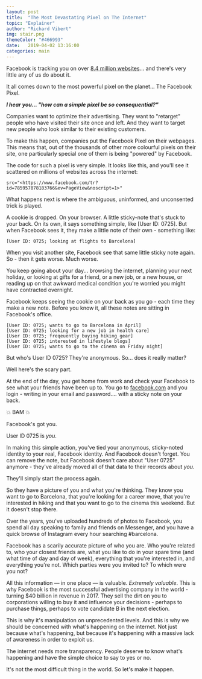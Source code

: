 ```yaml
---
layout: post
title:  "The Most Devastating Pixel on The Internet"
topic: "Explainer"
author: "Richard Vibert"
img: stair.png
themeColor: "#466993"
date:   2019-04-02 13:16:00
categories: main
---
```


Facebook is tracking you on over [8.4 million websites](https://theoutline.com/post/4578/facebook-is-tracking-you-on-over-8-million-websites?zd=1&zi=r32iqsdz)... and there's very little any of us do about it.

It all comes down to the most powerful pixel on the planet... The Facebook Pixel.

***I hear you... "how can a simple pixel be so consequential?"***

Companies want to optimize their advertising. They want to "retarget" people who have visited their site once and left. And they want to target new people who look similar to their existing customers.

To make this happen, companies put the Facebook Pixel on their webpages. This means that, out of the thousands of other more colourful pixels on their site, one particularly special one of them is being "powered" by Facebook.

The code for such a pixel is very simple. It looks like this, and you'll see it scattered on millions of websites across the internet:

    src="<https://www.facebook.com/tr?id=785957078183766&ev=PageView&noscript=1>"

What happens next is where the ambiguous, uninformed, and unconsented trick is played.

A cookie is dropped. On your browser. A little sticky-note that's stuck to your back. On its own, it says something simple, like [User ID: 0725]. But when Facebook sees it, they make a little note of their own - something like:

    [User ID: 0725; looking at flights to Barcelona]

When you visit another site, Facebook see that same little sticky note again. So - then it gets worse. Much worse.

You keep going about your day... browsing the internet, planning your next holiday, or looking at gifts for a friend, or a new job, or a new house, or reading up on that awkward medical condition you're worried you might have contracted overnight.

Facebook keeps seeing the cookie on your back as you go - each time they make a new note. Before you know it, all these notes are sitting in Facebook's office.

    [User ID: 0725; wants to go to Barcelona in April]
    [User ID: 0725; looking for a new job in health care]
    [User ID: 0725; freqeuently buying hiking gear]
    [User ID: 0725; interested in lifestyle blogs]
    [User ID: 0725; wants to go to the cinema on Friday night]

But who's User ID 0725? They're anonymous. So... does it really matter?

Well here's the scary part.

At the end of the day, you get home from work and check your Facebook to see what your friends have been up to. You go to [facebook.com](http://facebook.com/) and you login - writing in your email and password.... with a sticky note on your back.

💥 BAM 💥

Facebook's got you.

User ID 0725 is *you*.

In making this simple action, you've tied your anonymous, sticky-noted identity to your real, Facebook identity. And Facebook doesn't forget. You can remove the note, but Facebook doesn't care about "User 0725" anymore - they've already moved all of that data to their records about *you*.

They'll simply start the process again.

So they have a picture of you and what you're thinking. They know you want to go to Barcelona, that you're looking for a career move, that you're interested in hiking and that you want to go to the cinema this weekend. But it doesn't stop there.

Over the years, you've uploaded hundreds of photos to Facebook, you spend all day speaking to family and friends on Messenger, and you have a quick browse of Instagram every hour searching #barcelona.

Facebook has a scarily accurate picture of who you are. Who you're related to, who your closest friends are, what you like to do in your spare time (and what time of day and day of week), everything that you're interested in, and everything you're not. Which parties were you invited to? To which were you not?

All this information — in one place — is valuable. *Extremely valuable*. This is why Facebook is the most successful advertising company in the world - turning $40 billion in revenue in 2017. They sell the dirt on you to corporations willing to buy it and influence your decisions - perhaps to purchase things, perhaps to vote candidate B in the next election.

This is why it's manipulation on unprecedented levels. And this is why we should be concerned with what's happening on the internet. Not just because what's happening, but because it's happening with a massive lack of awareness in order to exploit us.

The internet needs more transparency. People deserve to know what's happening and have the simple choice to say to yes or no.

It's not the most difficult thing in the world. So let's make it happen.